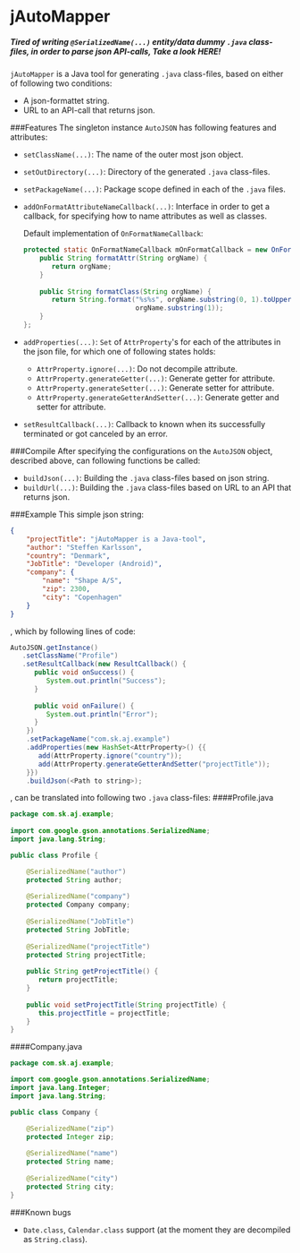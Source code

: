 jAutoMapper
===========
##### Tired of writing `@SerializedName(...)` entity/data dummy `.java` class-files, in order to parse json API-calls, Take a look HERE!

`jAutoMapper` is a Java tool for generating `.java` class-files, based on either of following two conditions:
* A json-formattet string.
* URL to an API-call that returns json.

###Features
The singleton instance `AutoJSON` has following features and attributes:
- `setClassName(...)`: The name of the outer most json object.
- `setOutDirectory(...)`: Directory of the generated `.java` class-files.
- `setPackageName(...)`: Package scope defined in each of the `.java` files.
- `addOnFormatAttributeNameCallback(...)`: Interface in order to get a callback, for specifying how to name attributes as well as classes.

    Default implementation of `OnFormatNameCallback`:
    ```java
    protected static OnFormatNameCallback mOnFormatCallback = new OnFormatNameCallback() {
        public String formatAttr(String orgName) {
           return orgName;
        }
        
        public String formatClass(String orgName) {
           return String.format("%s%s", orgName.substring(0, 1).toUpperCase(), 
                                orgName.substring(1));
        }
    };
    ```
- `addProperties(...)`: `Set` of `AttrProperty`'s for each of the attributes in the json file, for which one of following states holds:
    - `AttrProperty.ignore(...)`: Do not decompile attribute.
    - `AttrProperty.generateGetter(...)`: Generate getter for attribute.
    - `AttrProperty.generateSetter(...)`: Generate setter for attribute.
    - `AttrProperty.generateGetterAndSetter(...)`: Generate getter and setter for attribute.
- `setResultCallback(...)`: Callback to known when its successfully terminated or got canceled by an error.

###Compile
After specifying the configurations on the `AutoJSON` object, described above, can following functions be called:
- `buildJson(...)`: Building the `.java` class-files based on json string.
- `buildUrl(...)`: Building the `.java` class-files based on URL to an API that returns json.

###Example
This simple json string:
```json
{
    "projectTitle": "jAutoMapper is a Java-tool",
    "author": "Steffen Karlsson",
    "country": "Denmark",
    "JobTitle": "Developer (Android)",
    "company": {
        "name": "Shape A/S",
        "zip": 2300,
        "city": "Copenhagen"
    }
}
```
, which by following lines of code:
```java
AutoJSON.getInstance()
   .setClassName("Profile")
   .setResultCallback(new ResultCallback() {
      public void onSuccess() {
         System.out.println("Success");
      }
      
      public void onFailure() {
         System.out.println("Error");
      }
    })
    .setPackageName("com.sk.aj.example")
    .addProperties(new HashSet<AttrProperty>() {{
       add(AttrProperty.ignore("country"));
       add(AttrProperty.generateGetterAndSetter("projectTitle"));
    }})
    .buildJson(<Path to string>);
```
, can be translated into following two `.java` class-files:
####Profile.java
```java
package com.sk.aj.example;
    
import com.google.gson.annotations.SerializedName;
import java.lang.String;

public class Profile {

    @SerializedName("author")
    protected String author;
    
    @SerializedName("company")
    protected Company company;
    
    @SerializedName("JobTitle")
    protected String JobTitle;
    
    @SerializedName("projectTitle")
    protected String projectTitle;
    
    public String getProjectTitle() {
       return projectTitle;
    }
    
    public void setProjectTitle(String projectTitle) {
       this.projectTitle = projectTitle;
    }
}
```

####Company.java
```java
package com.sk.aj.example;

import com.google.gson.annotations.SerializedName;
import java.lang.Integer;
import java.lang.String;

public class Company {

    @SerializedName("zip")
    protected Integer zip;
    
    @SerializedName("name")
    protected String name;
    
    @SerializedName("city")
    protected String city;
}
```

###Known bugs
- `Date.class`, `Calendar.class` support (at the moment they are decompiled as `String.class`).

